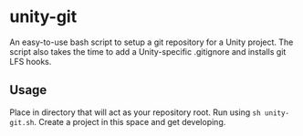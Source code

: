 # unity-git
An easy-to-use bash script to setup a git repository for a Unity project. The script also takes the time to add a Unity-specific .gitignore and installs git LFS hooks.

## Usage
Place in directory that will act as your repository root. Run using `sh unity-git.sh`. Create a project in this space and get developing.

